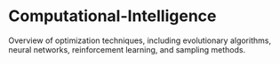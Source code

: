 # Computational-Intelligence
Overview of optimization techniques, including evolutionary algorithms, neural networks, reinforcement learning, and sampling methods.
